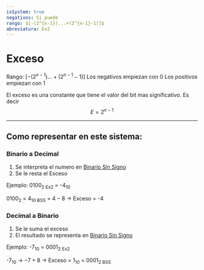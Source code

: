```yaml
---
isSystem: true
negativos: Si puede
rango: $[-(2^{n-1})...+(2^{n-1}-1)]$
abreviatura: Ex2
---
```

# Exceso

Rango: $[-(2^{n-1})...+(2^{n-1}-1)]$
Los negativos empiezan con 0
Los positivos empiezan con 1

El exceso es una constante que tiene el valor del bit mas significativo. Es decir 
$$E=2^{n-1}$$

---

## Como representar en este sistema:

### Binario a Decimal

1. Se interpreta el numero en [Binario Sin Signo]()
2. Se le resta el Exceso

Ejemplo:
0100<sub>2 Ex2</sub> = -4<sub>10</sub>

0100<sub>2</sub> = 4<sub>10 BSS</sub>
             = $4-8$ -> Exceso
             = -4

### Decimal a Binario

1. Se le suma el exceso
2. El resultado se representa en [Binario Sin Signo](#1er%20Semestre%2OC%2Teoria%2Binario%20Sin%20Signo.md)

Ejemplo:
-7<sub>10</sub> = 0001<sub>2 Ex2</sub>

-7<sub>10</sub> ->  $-7+8$ -> Exceso
			= 1<sub>10</sub> = 0001<sub>2 BSS</sub>
